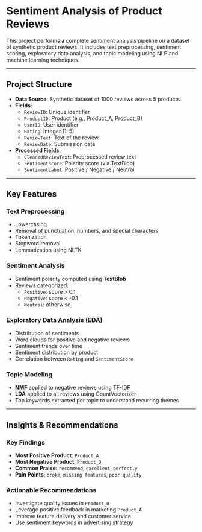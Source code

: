 #  Sentiment Analysis of Product Reviews

This project performs a complete sentiment analysis pipeline on a dataset of synthetic product reviews. It includes text preprocessing, sentiment scoring, exploratory data analysis, and topic modeling using NLP and machine learning techniques.

---

##  Project Structure

- **Data Source**: Synthetic dataset of 1000 reviews across 5 products.
- **Fields**:
  - `ReviewID`: Unique identifier
  - `ProductID`: Product (e.g., Product_A, Product_B)
  - `UserID`: User identifier
  - `Rating`: Integer (1–5)
  - `ReviewText`: Text of the review
  - `ReviewDate`: Submission date
- **Processed Fields**:
  - `CleanedReviewText`: Preprocessed review text
  - `SentimentScore`: Polarity score (via TextBlob)
  - `SentimentLabel`: Positive / Negative / Neutral

---

##   Key Features

###  Text Preprocessing
- Lowercasing
- Removal of punctuation, numbers, and special characters
- Tokenization
- Stopword removal
- Lemmatization using NLTK

###  Sentiment Analysis
- Sentiment polarity computed using **TextBlob**
- Reviews categorized:
  - `Positive`: score > 0.1
  - `Negative`: score < -0.1
  - `Neutral`: otherwise

###  Exploratory Data Analysis (EDA)
- Distribution of sentiments
- Word clouds for positive and negative reviews
- Sentiment trends over time
- Sentiment distribution by product
- Correlation between `Rating` and `SentimentScore`

###  Topic Modeling
- **NMF** applied to negative reviews using TF-IDF
- **LDA** applied to all reviews using CountVectorizer
- Top keywords extracted per topic to understand recurring themes

---

##  Insights & Recommendations

### Key Findings
- **Most Positive Product**: `Product_A`
- **Most Negative Product**: `Product_D`
- **Common Praise**: `recommend`, `excellent`, `perfectly`
- **Pain Points**: `broke`, `missing features`, `poor quality`

### Actionable Recommendations
- Investigate quality issues in `Product_D`
- Leverage positive feedback in marketing `Product_A`
- Improve feature delivery and customer service
- Use sentiment keywords in advertising strategy






